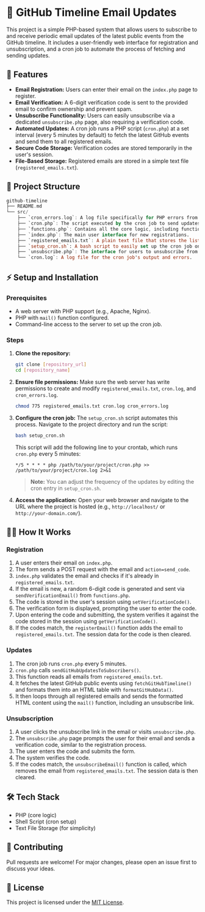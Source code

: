 # 📌 GitHub Timeline Email Updates

This project is a simple PHP-based system that allows users to subscribe to and receive periodic email updates of the latest public events from the GitHub timeline. It includes a user-friendly web interface for registration and unsubscription, and a cron job to automate the process of fetching and sending updates.

## 🚀 Features

* **Email Registration:** Users can enter their email on the `index.php` page to register.
* **Email Verification:** A 6-digit verification code is sent to the provided email to confirm ownership and prevent spam.
* **Unsubscribe Functionality:** Users can easily unsubscribe via a dedicated `unsubscribe.php` page, also requiring a verification code.
* **Automated Updates:** A cron job runs a PHP script (`cron.php`) at a set interval (every 5 minutes by default) to fetch the latest GitHub events and send them to all registered emails.
* **Secure Code Storage:** Verification codes are stored temporarily in the user's session.
* **File-Based Storage:** Registered emails are stored in a simple text file (`registered_emails.txt`).

## 📂 Project Structure

```kotlin
github-timeline
├── README.md
└── src/
    ├── `cron_errors.log`: A log file specifically for PHP errors from the `cron.php` script.
    ├── `cron.php`: The script executed by the cron job to send updates to subscribers.
    ├── `functions.php`: Contains all the core logic, including functions for sending emails, generating codes, registering/unsubscribing emails, and fetching/formatting GitHub data.
    ├── `index.php`: The main user interface for new registrations.
    ├── `registered_emails.txt`: A plain text file that stores the list of registered emails, with one email per line.
    ├── `setup_cron.sh`: A bash script to easily set up the cron job on a Linux-based server.
    ├── `unsubscribe.php`: The interface for users to unsubscribe from the service.
    └── `cron.log`: A log file for the cron job's output and errors.
```

## ⚡ Setup and Installation

### Prerequisites

* A web server with PHP support (e.g., Apache, Nginx).
* PHP with `mail()` function configured.
* Command-line access to the server to set up the cron job.

### Steps

1.  **Clone the repository:**
    ```bash
    git clone [repository_url]
    cd [repository_name]
    ```

2.  **Ensure file permissions:**
    Make sure the web server has write permissions to create and modify `registered_emails.txt`, `cron.log`, and `cron_errors.log`.

    ```bash
    chmod 775 registered_emails.txt cron.log cron_errors.log
    ```

3.  **Configure the cron job:**
    The `setup_cron.sh` script automates this process. Navigate to the project directory and run the script:

    ```bash
    bash setup_cron.sh
    ```
    This script will add the following line to your crontab, which runs `cron.php` every 5 minutes:
    ```
    */5 * * * * php /path/to/your/project/cron.php >> /path/to/your/project/cron.log 2>&1
    ```

    > **Note:** You can adjust the frequency of the updates by editing the cron entry in `setup_cron.sh`.

4.  **Access the application:**
    Open your web browser and navigate to the URL where the project is hosted (e.g., `http://localhost/` or `http://your-domain.com/`).

## 👨‍💻 How It Works

### Registration

1.  A user enters their email on `index.php`.
2.  The form sends a POST request with the email and `action=send_code`.
3.  `index.php` validates the email and checks if it's already in `registered_emails.txt`.
4.  If the email is new, a random 6-digit code is generated and sent via `sendVerificationEmail()` from `functions.php`.
5.  The code is stored in the user's session using `setVerificationCode()`.
6.  The verification form is displayed, prompting the user to enter the code.
7.  Upon entering the code and submitting, the system verifies it against the code stored in the session using `getVerificationCode()`.
8.  If the codes match, the `registerEmail()` function adds the email to `registered_emails.txt`. The session data for the code is then cleared.

### Updates

1.  The cron job runs `cron.php` every 5 minutes.
2.  `cron.php` calls `sendGitHubUpdatesToSubscribers()`.
3.  This function reads all emails from `registered_emails.txt`.
4.  It fetches the latest GitHub public events using `fetchGitHubTimeline()` and formats them into an HTML table with `formatGitHubData()`.
5.  It then loops through all registered emails and sends the formatted HTML content using the `mail()` function, including an unsubscribe link.

### Unsubscription

1.  A user clicks the unsubscribe link in the email or visits `unsubscribe.php`.
2.  The `unsubscribe.php` page prompts the user for their email and sends a verification code, similar to the registration process.
3.  The user enters the code and submits the form.
4.  The system verifies the code.
5.  If the codes match, the `unsubscribeEmail()` function is called, which removes the email from `registered_emails.txt`. The session data is then cleared.

## 🛠 Tech Stack

* PHP (core logic)
* Shell Script (cron setup)
* Text File Storage (for simplicity)

## 🤝 Contributing

Pull requests are welcome! For major changes, please open an issue first to discuss your ideas.

## 📜 License

This project is licensed under the [MIT License](/LICENSE).
